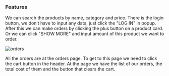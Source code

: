 ### Features

We can search the products by name, category and price.
There is the login button, we donʼt have to input any data, just
click the "LOG IN" in popup. After this we can make orders by clicking
the plus button on a product card. Or we can click "SHOW MORE" and input
amount of this product we want to order.

![orders](@/orders.jpg)

All the orders are at the orders page. To get to this page we need to click
the cart button in the header. At the page we have the list of our orders,
the total cost of them and the button that clears the cart.